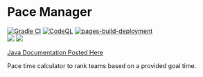 # Pace Manager

[![Gradle CI](https://github.com/LittleTealeaf/paceManager/actions/workflows/gradle.yml/badge.svg?branch=main)](https://github.com/LittleTealeaf/paceManager/actions/workflows/gradle.yml) [![CodeQL](https://github.com/LittleTealeaf/paceManager/actions/workflows/codeql-analysis.yml/badge.svg?branch=main)](https://github.com/LittleTealeaf/paceManager/actions/workflows/codeql-analysis.yml) [![pages-build-deployment](https://github.com/LittleTealeaf/paceManager/actions/workflows/pages/pages-build-deployment/badge.svg)](https://github.com/LittleTealeaf/paceManager/actions/workflows/pages/pages-build-deployment)  
![](https://img.shields.io/badge/Latest%20Release-0.1.1-blue.svg) ![](https://img.shields.io/badge/Current%20Development-2.0.0-blue.svg)

[Java Documentation Posted Here](https://littletealeaf.github.io/paceManager/)

Pace time calculator to rank teams based on a provided goal time.
